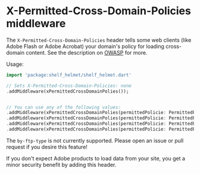 # X-Permitted-Cross-Domain-Policies middleware

The `X-Permitted-Cross-Domain-Policies` header tells some web clients (like Adobe Flash or Adobe Acrobat) your domain's policy for loading cross-domain content. See the description on [OWASP](https://owasp.org/www-project-secure-headers/) for more.

Usage:

```dart
import 'package:shelf_helmet/shelf_helmet.dart'

// Sets X-Permitted-Cross-Domain-Policies: none
.addMiddleware(xPermittedCrossDomainPolies());


// You can use any of the following values:
.addMiddleware(xPermittedCrossDomainPolies(permittedPolicie: PermittedPolicies.none));
.addMiddleware(xPermittedCrossDomainPolies(permittedPolicie: PermittedPolicies.masterOnly));
.addMiddleware(xPermittedCrossDomainPolies(permittedPolicie: PermittedPolicies.byContentType));
.addMiddleware(xPermittedCrossDomainPolies(permittedPolicie: PermittedPolicies.all));
```

The `by-ftp-type` is not currently supported. Please open an issue or pull request if you desire this feature!

If you don't expect Adobe products to load data from your site, you get a minor security benefit by adding this header.
